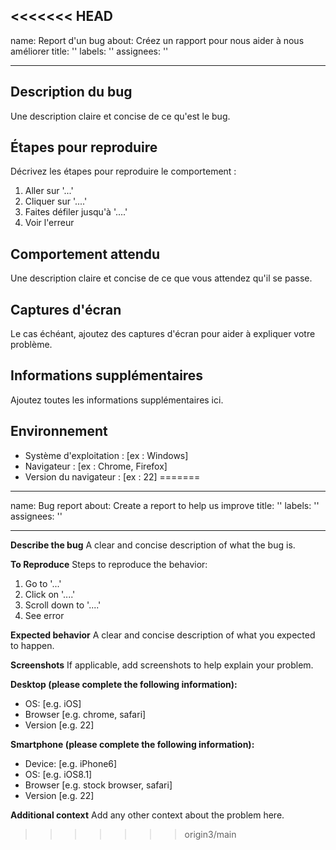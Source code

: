 <<<<<<< HEAD
---
name: Report d'un bug
about: Créez un rapport pour nous aider à nous améliorer
title: ''
labels: ''
assignees: ''

---
## Description du bug

Une description claire et concise de ce qu'est le bug.

## Étapes pour reproduire

Décrivez les étapes pour reproduire le comportement :

1. Aller sur '...'
2. Cliquer sur '....'
3. Faites défiler jusqu'à '....'
4. Voir l'erreur

## Comportement attendu

Une description claire et concise de ce que vous attendez qu'il se passe.

## Captures d'écran

Le cas échéant, ajoutez des captures d'écran pour aider à expliquer votre problème.

## Informations supplémentaires

Ajoutez toutes les informations supplémentaires ici.

## Environnement

 - Système d'exploitation : [ex : Windows]
 - Navigateur : [ex : Chrome, Firefox]
 - Version du navigateur : [ex : 22]
=======
---
name: Bug report
about: Create a report to help us improve
title: ''
labels: ''
assignees: ''

---

**Describe the bug**
A clear and concise description of what the bug is.

**To Reproduce**
Steps to reproduce the behavior:
1. Go to '...'
2. Click on '....'
3. Scroll down to '....'
4. See error

**Expected behavior**
A clear and concise description of what you expected to happen.

**Screenshots**
If applicable, add screenshots to help explain your problem.

**Desktop (please complete the following information):**
 - OS: [e.g. iOS]
 - Browser [e.g. chrome, safari]
 - Version [e.g. 22]

**Smartphone (please complete the following information):**
 - Device: [e.g. iPhone6]
 - OS: [e.g. iOS8.1]
 - Browser [e.g. stock browser, safari]
 - Version [e.g. 22]

**Additional context**
Add any other context about the problem here.
>>>>>>> origin3/main
